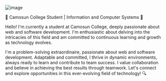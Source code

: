 ![image](https://github.com/karan-dahiya/karan-dahiya/assets/170790839/58d0b63a-8bb8-4077-b5bf-e13a9d9c0808)

🏫 Camosun College Student | Information and Computer Systems 🚀

Hello! I'm currently a student at Camosun College, deeply passionate about web and software development. I'm enthusiastic about delving into the intricacies of this field and am committed to continuous learning and growth as technology evolves.

I'm a problem-solving extraordinaire, passionate about web and software development. Adaptable and committed, I thrive in dynamic environments, always ready to learn and contribute to team success. I value collaboration and believe in achieving the best results through teamwork. Let's connect and explore opportunities in this ever-evolving field of technology! 🔍
